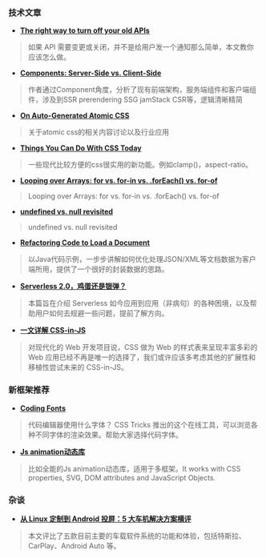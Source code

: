 ### 技术文章

+ **[The right way to turn off your old APIs](https://httptoolkit.tech/blog/how-to-turn-off-your-old-apis/)**

>如果 API 需要变更或关闭，并不是给用户发一个通知那么简单，本文教你应该怎么做。

+ **[Components: Server-Side vs. Client-Side](https://css-tricks.com/components-server-side-vs-client-side/)**

>作者通过Component角度，分析了现有前端架构，服务端组件和客户端组件，涉及到SSR prerendering SSG jamStack CSR等，逻辑清晰精简

+ **[On Auto-Generated Atomic CSS](https://css-tricks.com/on-auto-generated-atomic-css/)**

>关于atomic css的相关内容讨论以及行业应用

+ **[Things You Can Do With CSS Today](https://www.smashingmagazine.com/2021/02/things-you-can-do-with-css-today/)**

>一些现代比较方便的css很实用的新功能。例如clamp()，aspect-ratio。

+ **[Looping over Arrays: for vs. for-in vs. .forEach() vs. for-of](https://2ality.com/2021/01/looping-over-arrays.html)**

>Looping over Arrays: for vs. for-in vs. .forEach() vs. for-of

+ **[undefined vs. null revisited](https://2ality.com/2021/01/undefined-null-revisited.html)**

>undefined vs. null revisited


+ **[Refactoring Code to Load a Document](https://martinfowler.com/articles/refactoring-document-load.html)**


>以Java代码示例，一步步讲解如何优化处理JSON/XML等文档数据为客户端所用，提供了一个很好的封装数据的思路。


+ **[Serverless 2.0，鸡蛋还是银弹？](https://blog.csdn.net/xxscj/article/details/114118177)**

>本篇旨在介绍 Serverless 如今应用到应用（非病句）的各种困境，以及帮助用户如何去规避一些问题，提前了解方向。


+ **[一文详解 CSS-in-JS](https://zhuanlan.51cto.com/art/202102/645538.htm?pc)**


>对现代化的 Web 开发项目说，CSS 做为 Web 的样式表来呈现丰富多彩的 Web 应用已经不再是唯一的选择了，我们或许应该多考虑其他的扩展性和移植性尝试未来的 CSS-in-JS。

### 新框架推荐

+ **[Coding Fonts](https://coding-fonts.css-tricks.com/fonts/noto-mono/?language=html)**

>代码编辑器使用什么字体？ CSS Tricks 推出的这个在线工具，可以浏览各种不同字体的渲染效果。帮助大家选择代码字体。

+ **[Js animation动态库](https://github.com/juliangarnier/anime/)**

>比如全能的Js animation动态库，适用于多框架。It works with CSS properties, SVG, DOM attributes and JavaScript Objects.



### 杂谈

+ **[从 Linux 定制到 Android 投屏：5 大车机解决方案横评](https://sspai.com/post/64599)**

>本文评比了五款目前主要的车载软件系统的功能和体验，包括特斯拉、CarPlay、Android Auto 等。
